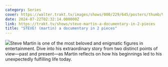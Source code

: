 ```yaml
---
category: Series
cover: https://walter.trakt.tv/images/shows/000/229/645/posters/thumb/9bdedb685a.jpg.webp
date: 2024-07-22T02:32:14.000000Z
link: https://trakt.tv/shows/steve-martin-a-documentary-in-2-pieces
title: "STEVE! (martin) a documentary in 2 pieces"
---
```


![](https://walter.trakt.tv/images/shows/000/229/645/fanarts/thumb/f1731b951d.jpg)Steve Martin is one of the most beloved and enigmatic figures in entertainment. Dive into his extraordinary story from two distinct points of view—past and present—as Martin reflects on how his beginnings led to his unexpectedly fulfilling life today.
